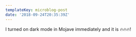 ```yaml
---
templateKey: microblog-post
date: '2018-09-24T20:35:39Z'
---
```


I turned on dark mode in Mojave immediately and it is 🔥🔥🔥!

